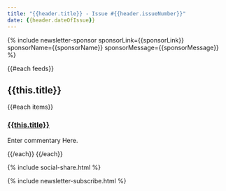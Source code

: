 ```yaml
---
title: "{{header.title}} - Issue #{{header.issueNumber}}"
date: {{header.dateOfIssue}}
---
```


{% include newsletter-sponsor sponsorLink={{sponsorLink}} sponsorName={{sponsorName}} sponsorMessage={{sponsorMessage}}  %}

{{#each feeds}}

## {{this.title}}

{{#each items}}

### [{{this.title}}]({{this.link}})

Enter commentary Here.

{{/each}}
{{/each}}

{% include social-share.html %}

{% include newsletter-subscribe.html %}
